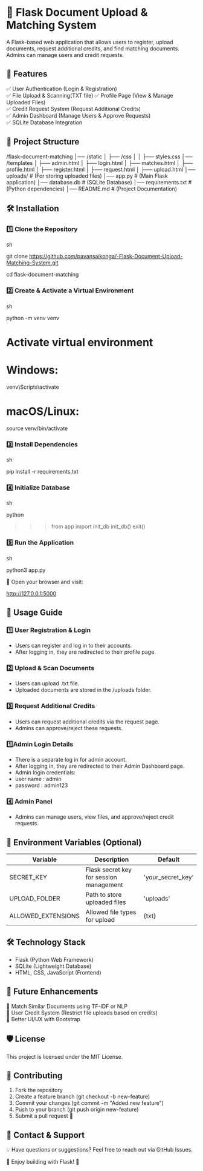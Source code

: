# 📌 Flask Document Upload & Matching System

A Flask-based web application that allows users to register, upload documents, request additional credits, and find matching documents. Admins can manage users and credit requests.

## 🚀 Features

✅ User Authentication (Login & Registration)  
✅ File Upload & Scanning(TXT file)
✅ Profile Page (View & Manage Uploaded Files)  
✅ Credit Request System (Request Additional Credits)  
✅ Admin Dashboard (Manage Users & Approve Requests)  
✅ SQLite Database Integration

## 📁 Project Structure

/flask-document-matching
│── /static
│ ├── /css
│ │ ├── styles.css
│── /templates
│ ├── admin.html
│ ├── login.html
│ ├── matches.html
│ ├── profile.html
│ ├── register.html
│ ├── request.html
│ ├── upload.html
│── uploads/ # (For storing uploaded files)
│── app.py # (Main Flask application)
│── database.db # (SQLite Database)
│── requirements.txt # (Python dependencies)
│── README.md # (Project Documentation)

## 🛠 Installation

### 1️⃣ Clone the Repository

sh

git clone https://github.com/pavansaikonga/-Flask-Document-Upload-Matching-System.git

cd flask-document-matching

### 2️⃣ Create & Activate a Virtual Environment

sh

python -m venv venv

# Activate virtual environment

# Windows:

venv\Scripts\activate

# macOS/Linux:

source venv/bin/activate

### 3️⃣ Install Dependencies

sh

pip install -r requirements.txt

### 4️⃣ Initialize Database

sh

python

> > > from app import init_db
> > > init_db()
> > > exit()

### 5️⃣ Run the Application

sh

python3 app.py

📌 Open your browser and visit:

http://127.0.0.1:5000

## 📝 Usage Guide

### 1️⃣ User Registration & Login

- Users can register and log in to their accounts.
- After logging in, they are redirected to their profile page.

### 2️⃣ Upload & Scan Documents

- Users can upload .txt file.
- Uploaded documents are stored in the /uploads folder.

### 3️⃣ Request Additional Credits

- Users can request additional credits via the request page.
- Admins can approve/reject these requests.


### 1️⃣Admin Login Details

- There is a separate log in for admin account.
- After logging in, they are redirected to their Admin Dashboard page.
- Admin login credentials:
- user name : admin
- password : admin123

### 4️⃣ Admin Panel

- Admins can manage users, view files, and approve/reject credit requests.




## 🔧 Environment Variables (Optional)

| Variable           | Description                             | Default                          |
| ------------------ | --------------------------------------- | -------------------------------- |
| SECRET_KEY         | Flask secret key for session management | 'your_secret_key'                |
| UPLOAD_FOLDER      | Path to store uploaded files            | 'uploads'                        |
| ALLOWED_EXTENSIONS | Allowed file types for upload           | {txt} |

## 🛠 Technology Stack

- Flask (Python Web Framework)
- SQLite (Lightweight Database)
- HTML, CSS, JavaScript (Frontend)

## 📌 Future Enhancements

🔹 Match Similar Documents using TF-IDF or NLP  
🔹 User Credit System (Restrict file uploads based on credits)  
🔹 Better UI/UX with Bootstrap

## 🛡 License

This project is licensed under the MIT License.

## 🤝 Contributing

1. Fork the repository
2. Create a feature branch (git checkout -b new-feature)
3. Commit your changes (git commit -m "Added new feature")
4. Push to your branch (git push origin new-feature)
5. Submit a pull request 🚀

## 📧 Contact & Support

💡 Have questions or suggestions? Feel free to reach out via GitHub Issues.

📌 Enjoy building with Flask! 🚀

